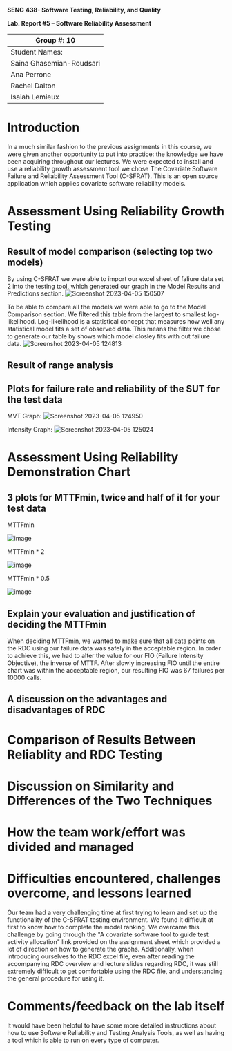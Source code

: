 **SENG 438- Software Testing, Reliability, and Quality**

**Lab. Report \#5 – Software Reliability Assessment**

| Group \#: 10              |  
| ------------------------- |
| Student Names:            |     
| Saina Ghasemian-Roudsari  |     
| Ana Perrone               |     
| Rachel Dalton             |     
| Isaiah Lemieux            |

# Introduction
In a much similar fashion to the previous assignments in this course, we were given another opportunity to put into practice: the knowledge we have been acquiring throughout our lectures. We were expected to install and use a reliability growth assessment tool we chose The Covariate Software Failure and Reliability Assessment Tool (C-SFRAT). This is an open source application which applies covariate software reliability models.

# Assessment Using Reliability Growth Testing 
Result of model comparison (selecting top two models)
----------------------------------------------------------
By using C-SFRAT we were able to import our excel sheet of faliure data set 2 into the testing tool, which generated our graph in the Model Results and Predictions section.
![Screenshot 2023-04-05 150507](https://user-images.githubusercontent.com/76859857/230216864-28c8032e-cff6-4c54-b8fe-057fd0994976.png)

To be able to compare all the models we were able to go to the Model Comparison section. We filtered this table from the largest to smallest log-likelihood. Log-likelihood is a statistical concept that measures how well any statistical model fits a set of observed data. This means the filter we chose to generate our table by shows which model closley fits with out failure data.
![Screenshot 2023-04-05 124813](https://user-images.githubusercontent.com/76859857/230216955-c6518860-85e2-4ba6-bbe4-a68069c62d76.png)


Result of range analysis
---------------------------------------


Plots for failure rate and reliability of the SUT for the test data
--------------------------------------------------------------------
MVT Graph:
![Screenshot 2023-04-05 124950](https://user-images.githubusercontent.com/76859857/230217208-9819b0fb-3f03-4568-beec-8e235bc93e85.png)

Intensity Graph:
![Screenshot 2023-04-05 125024](https://user-images.githubusercontent.com/76859857/230217354-3cc03909-222e-46f9-a008-0cc5aa5ee490.png)



# Assessment Using Reliability Demonstration Chart 
3 plots for MTTFmin, twice and half of it for your test data
--------------------------------------------------------------------
MTTFmin

![image](https://user-images.githubusercontent.com/101215683/230160531-23307e4b-423d-4f7f-96d4-35c82a11d061.png)

MTTFmin * 2

![image](https://user-images.githubusercontent.com/101215683/230160760-4d336175-6e8e-4e24-9abe-b75752233a16.png)

MTTFmin * 0.5

![image](https://user-images.githubusercontent.com/101215683/230160883-e204c17f-c6f6-48c2-9d7f-a40c58c2c32b.png)


Explain your evaluation and justification of deciding the MTTFmin
-------------------------------------------------------------------
When deciding MTTFmin, we wanted to make sure that all data points on the RDC using our failure data was safely in the acceptable region. In order to achieve this, we had to alter the value for our FIO (Failure Intensity Objective), the inverse of MTTF. After slowly increasing FIO until the entire chart was within the acceptable region, our resulting FIO was 67 failures per 10000 calls.

A discussion on the advantages and disadvantages of RDC
-----------------------------------------------------------------

# Comparison of Results Between Reliablity and RDC Testing


# Discussion on Similarity and Differences of the Two Techniques




# How the team work/effort was divided and managed



# Difficulties encountered, challenges overcome, and lessons learned
Our team had a very challenging time at first trying to learn and set up the functionality of the C-SFRAT testing environment. We found it difficult at first to know how to complete the model ranking. We overcame this challenge by going through the "A covariate software tool to guide test activity allocation" link provided on the assignment sheet which provided a lot of direction on how to generate the graphs.
Additionally, when introducing ourselves to the RDC excel file, even after reading the accompanying RDC overview and lecture slides regarding RDC, it was still extremely difficult to get comfortable using the RDC file, and understanding the general procedure for using it.


# Comments/feedback on the lab itself
It would have been helpful to have some more detailed instructions about how to use Software Reliability and Testing Analysis Tools, as well as having a tool which is able to run on every type of computer.
